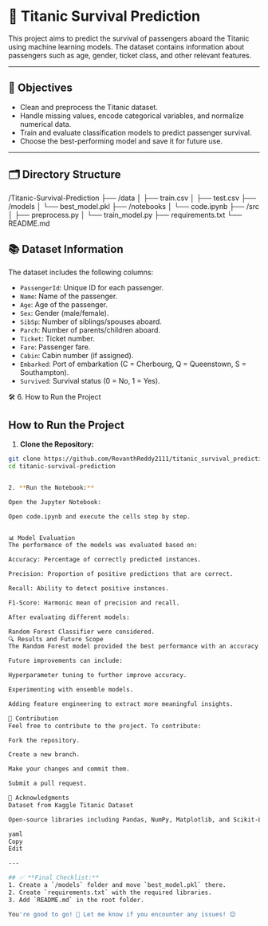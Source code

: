 # 🚢 Titanic Survival Prediction

This project aims to predict the survival of passengers aboard the Titanic using machine learning models. The dataset contains information about passengers such as age, gender, ticket class, and other relevant features.

---

## 🎯 Objectives
- Clean and preprocess the Titanic dataset.
- Handle missing values, encode categorical variables, and normalize numerical data.
- Train and evaluate classification models to predict passenger survival.
- Choose the best-performing model and save it for future use.

---

## 🗂️ Directory Structure
/Titanic-Survival-Prediction
├── /data
│   ├── train.csv
│   ├── test.csv
├── /models
│   └── best_model.pkl
├── /notebooks
│   └── code.ipynb
├── /src
│   ├── preprocess.py
│   └── train_model.py
├── requirements.txt
└── README.md

## 📚 Dataset Information
The dataset includes the following columns:

- `PassengerId`: Unique ID for each passenger.
- `Name`: Name of the passenger.
- `Age`: Age of the passenger.
- `Sex`: Gender (male/female).
- `SibSp`: Number of siblings/spouses aboard.
- `Parch`: Number of parents/children aboard.
- `Ticket`: Ticket number.
- `Fare`: Passenger fare.
- `Cabin`: Cabin number (if assigned).
- `Embarked`: Port of embarkation (C = Cherbourg, Q = Queenstown, S = Southampton).
- `Survived`: Survival status (0 = No, 1 = Yes).

🛠️ 6. How to Run the Project

## How to Run the Project
1. **Clone the Repository:**
```bash
git clone https://github.com/RevanthReddy2111/titanic_survival_prediction.git
cd titanic-survival-prediction


2. **Run the Notebook:**

Open the Jupyter Notebook:

Open code.ipynb and execute the cells step by step.


📊 Model Evaluation
The performance of the models was evaluated based on:

Accuracy: Percentage of correctly predicted instances.

Precision: Proportion of positive predictions that are correct.

Recall: Ability to detect positive instances.

F1-Score: Harmonic mean of precision and recall.

After evaluating different models:

Random Forest Classifier were considered.
🔍 Results and Future Scope
The Random Forest model provided the best performance with an accuracy of around 85%.

Future improvements can include:

Hyperparameter tuning to further improve accuracy.

Experimenting with ensemble models.

Adding feature engineering to extract more meaningful insights.

🤝 Contribution
Feel free to contribute to the project. To contribute:

Fork the repository.

Create a new branch.

Make your changes and commit them.

Submit a pull request.

📜 Acknowledgments
Dataset from Kaggle Titanic Dataset

Open-source libraries including Pandas, NumPy, Matplotlib, and Scikit-Learn.

yaml
Copy
Edit

---

## ✅ **Final Checklist:**
1. Create a `/models` folder and move `best_model.pkl` there.
2. Create `requirements.txt` with the required libraries.
3. Add `README.md` in the root folder.

You're good to go! 🚀 Let me know if you encounter any issues! 😊
